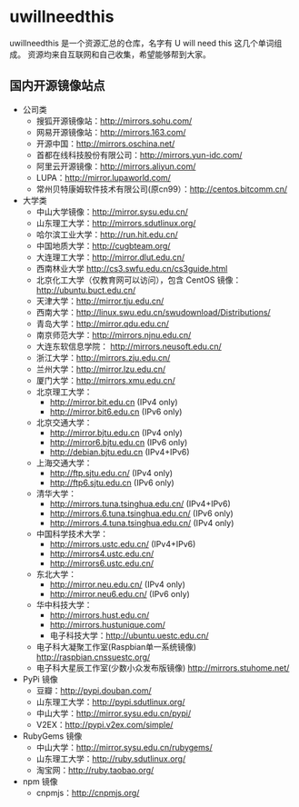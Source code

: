 # uwillneedthis
uwillneedthis 是一个资源汇总的仓库，名字有 U will need this 这几个单词组成。
资源均来自互联网和自己收集，希望能够帮到大家。

## 国内开源镜像站点
* 公司类
  * 搜狐开源镜像站：http://mirrors.sohu.com/
  * 网易开源镜像站：http://mirrors.163.com/
  * 开源中国：http://mirrors.oschina.net/
  * 首都在线科技股份有限公司：http://mirrors.yun-idc.com/
  * 阿里云开源镜像：http://mirrors.aliyun.com/
  * LUPA：http://mirror.lupaworld.com/
  * 常州贝特康姆软件技术有限公司(原cn99）：http://centos.bitcomm.cn/
* 大学类
  * 中山大学镜像：http://mirror.sysu.edu.cn/
  * 山东理工大学：http://mirrors.sdutlinux.org/
  * 哈尔滨工业大学：http://run.hit.edu.cn/
  * 中国地质大学：http://cugbteam.org/
  * 大连理工大学：http://mirror.dlut.edu.cn/
  * 西南林业大学 http://cs3.swfu.edu.cn/cs3guide.html
  * 北京化工大学（仅教育网可以访问），包含 CentOS 镜像：http://ubuntu.buct.edu.cn/
  * 天津大学：http://mirror.tju.edu.cn/
  * 西南大学：http://linux.swu.edu.cn/swudownload/Distributions/
  * 青岛大学：http://mirror.qdu.edu.cn/
  * 南京师范大学：http://mirrors.njnu.edu.cn/
  * 大连东软信息学院： http://mirrors.neusoft.edu.cn/
  * 浙江大学：http://mirrors.zju.edu.cn/
  * 兰州大学：http://mirror.lzu.edu.cn/
  * 厦门大学：http://mirrors.xmu.edu.cn/
  * 北京理工大学：
    * http://mirror.bit.edu.cn (IPv4 only)
    * http://mirror.bit6.edu.cn (IPv6 only)
  * 北京交通大学：
    * http://mirror.bjtu.edu.cn (IPv4 only)
    * http://mirror6.bjtu.edu.cn (IPv6 only)
    * http://debian.bjtu.edu.cn (IPv4+IPv6)
  * 上海交通大学：
    * http://ftp.sjtu.edu.cn/ (IPv4 only)
    * http://ftp6.sjtu.edu.cn (IPv6 only)
  * 清华大学：
    * http://mirrors.tuna.tsinghua.edu.cn/ (IPv4+IPv6)
    * http://mirrors.6.tuna.tsinghua.edu.cn/ (IPv6 only)
    * http://mirrors.4.tuna.tsinghua.edu.cn/ (IPv4 only)
  * 中国科学技术大学：
    * http://mirrors.ustc.edu.cn/ (IPv4+IPv6)
    * http://mirrors4.ustc.edu.cn/
    * http://mirrors6.ustc.edu.cn/
  * 东北大学：
    * http://mirror.neu.edu.cn/ (IPv4 only)
    * http://mirror.neu6.edu.cn/ (IPv6 only)
  * 华中科技大学：
    * http://mirrors.hust.edu.cn/
    * http://mirrors.hustunique.com/
    * 电子科技大学：http://ubuntu.uestc.edu.cn/
  * 电子科大凝聚工作室(Raspbian单一系统镜像) http://raspbian.cnssuestc.org/
  * 电子科大星辰工作室(少数小众发布版镜像) http://mirrors.stuhome.net/
* PyPi 镜像
  * 豆瓣：http://pypi.douban.com/
  * 山东理工大学：http://pypi.sdutlinux.org/
  * 中山大学：http://mirror.sysu.edu.cn/pypi/
  * V2EX：http://pypi.v2ex.com/simple/
* RubyGems 镜像
  * 中山大学：http://mirror.sysu.edu.cn/rubygems/
  * 山东理工大学：http://ruby.sdutlinux.org/
  * 淘宝网：http://ruby.taobao.org/
* npm 镜像
  * cnpmjs：http://cnpmjs.org/


